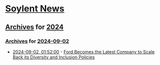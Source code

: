 # [Soylent News](../../../README.md)

## [Archives](../../index.md) for [2024](../index.md)

### [Archives](../../index.md) for [2024-09-02](index.md)

* [2024-09-02, 01:52:00](https://soylentnews.org/article.pl?sid=24/09/01/0055233&from=rss) - [Ford Becomes the Latest Company to Scale Back its Diversity and Inclusion Policies](https://soylentnews.org/article.pl?sid=24/09/01/0055233&from=rss)
